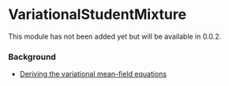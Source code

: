 VariationalStudentMixture
=========================

This module has not been added yet but will be available in 0.0.2.

### Background

- [Deriving the variational mean-field equations](https://github.com/jlparkI/mix_T/blob/main/Documentation/variational_mean_field.pdf)<br>

